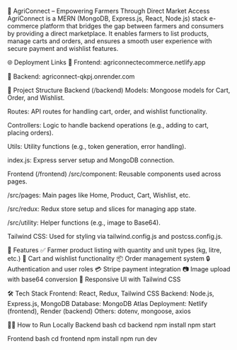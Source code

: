 🌾 AgriConnect – Empowering Farmers Through Direct Market Access
AgriConnect is a MERN (MongoDB, Express.js, React, Node.js) stack e-commerce platform that bridges the gap between farmers and consumers by providing a direct marketplace. It enables farmers to list products, manage carts and orders, and ensures a smooth user experience with secure payment and wishlist features.

🌐 Deployment Links
🔗 Frontend: agriconnectecommerce.netlify.app

🔗 Backend: agriconnect-qkpj.onrender.com

📂 Project Structure
Backend (/backend)
Models: Mongoose models for Cart, Order, and Wishlist.

Routes: API routes for handling cart, order, and wishlist functionality.

Controllers: Logic to handle backend operations (e.g., adding to cart, placing orders).

Utils: Utility functions (e.g., token generation, error handling).

index.js: Express server setup and MongoDB connection.

Frontend (/frontend)
/src/component: Reusable components used across pages.

/src/pages: Main pages like Home, Product, Cart, Wishlist, etc.

/src/redux: Redux store setup and slices for managing app state.

/src/utility: Helper functions (e.g., image to Base64).

Tailwind CSS: Used for styling via tailwind.config.js and postcss.config.js.


🚀 Features
✅ Farmer product listing with quantity and unit types (kg, litre, etc.)
🛒 Cart and wishlist functionality
📦 Order management system
🔒 Authentication and user roles
💳 Stripe payment integration
📷 Image upload with base64 conversion
📱 Responsive UI with Tailwind CSS



🛠️ Tech Stack
Frontend: React, Redux, Tailwind CSS
Backend: Node.js, Express.js, MongoDB
Database: MongoDB Atlas
Deployment: Netlify (frontend), Render (backend)
Others: dotenv, mongoose, axios



🧑‍💻 How to Run Locally
Backend
bash
cd backend
npm install
npm start


Frontend
bash
cd frontend
npm install
npm run dev
